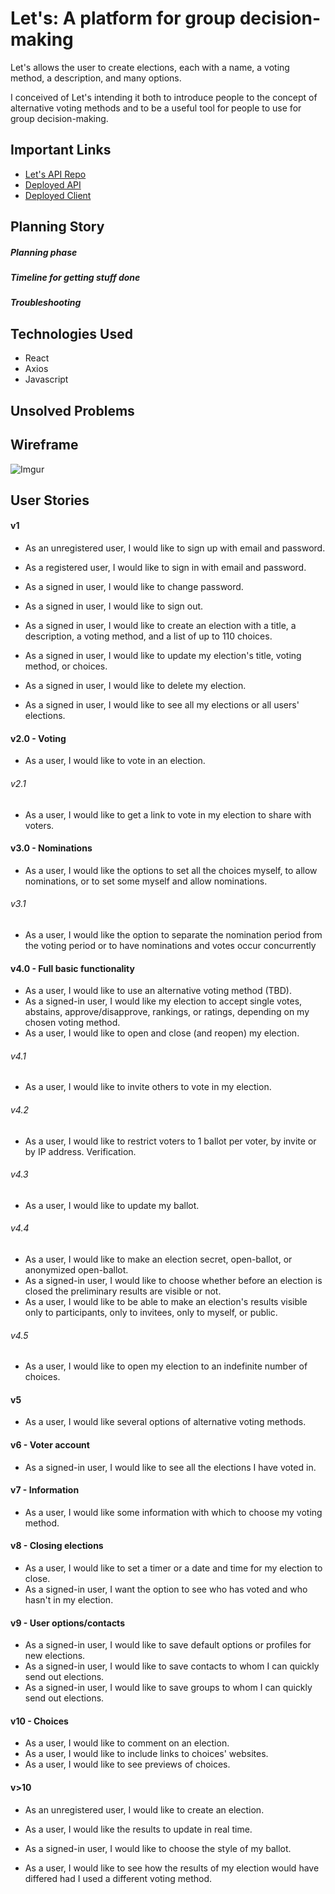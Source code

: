 # Let's: A platform for group decision-making

Let's allows the user to create elections, each with a name, a voting
method, a description, and many options.

I conceived of Let's intending it both to introduce people to the concept of
alternative voting methods and to be a useful tool for people to use for group
decision-making.

## Important Links

- [Let's API Repo](https://github.com/martylanger/lets-api)
- [Deployed API](https://letsapi.herokuapp.com)
- [Deployed Client](https://martylanger.github.io/lets-client/)

## Planning Story

##### Planning phase

##### Timeline for getting stuff done

##### Troubleshooting

## Technologies Used

- React
- Axios
- Javascript

## Unsolved Problems


## Wireframe

![Imgur](https://i.imgur.com/shnhCUl.jpg?2)

## User Stories

#### v1
-   As an unregistered user, I would like to sign up with email and password.
-   As a registered user, I would like to sign in with email and password.
-   As a signed in user, I would like to change password.
-   As a signed in user, I would like to sign out.

-   As a signed in user, I would like to create an election with a title, a description, a voting method, and a list of up to 110 choices.
-   As a signed in user, I would like to update my election's title, voting method, or choices.
-   As a signed in user, I would like to delete my election.
-   As a signed in user, I would like to see all my elections or all users' elections.

#### v2.0 - Voting
-   As a user, I would like to vote in an election.

###### v2.1
-   As a user, I would like to get a link to vote in my election to share with voters.

#### v3.0 - Nominations
-   As a user, I would like the options to set all the choices myself, to allow nominations, or to set some myself and allow nominations.

###### v3.1
-   As a user, I would like the option to separate the nomination period from the voting period or to have nominations and votes occur concurrently

#### v4.0 - Full basic functionality
-   As a user, I would like to use an alternative voting method (TBD).
-   As a signed-in user, I would like my election to accept single votes, abstains, approve/disapprove, rankings, or ratings, depending on my chosen voting method.
-   As a user, I would like to open and close (and reopen) my election.
###### v4.1
-   As a user, I would like to invite others to vote in my election.
###### v4.2
-   As a user, I would like to restrict voters to 1 ballot per voter, by invite or by IP address. Verification.
###### v4.3
-   As a user, I would like to update my ballot.
###### v4.4
-   As a user, I would like to make an election secret, open-ballot, or anonymized open-ballot.
-   As a signed-in user, I would like to choose whether before an election is closed the preliminary results are visible or not.
-   As a user, I would like to be able to make an election's results visible only to participants, only to invitees, only to myself, or public.
###### v4.5
-   As a user, I would like to open my election to an indefinite number of choices.

#### v5
-   As a user, I would like several options of alternative voting methods.

#### v6 - Voter account
-   As a signed-in user, I would like to see all the elections I have voted in.

#### v7 - Information
-   As a user, I would like some information with which to choose my voting method.

#### v8 - Closing elections
-   As a user, I would like to set a timer or a date and time for my election to close.
-   As a signed-in user, I want the option to see who has voted and who hasn't in my election.

#### v9 - User options/contacts
-   As a signed-in user, I would like to save default options or profiles for new elections.
-   As a signed-in user, I would like to save contacts to whom I can quickly send out elections.
-   As a signed-in user, I would like to save groups to whom I can quickly send out elections.

#### v10 - Choices
-   As a user, I would like to comment on an election.
-   As a user, I would like to include links to choices' websites.
-   As a user, I would like to see previews of choices.

#### v>10
-   As an unregistered user, I would like to create an election.

-   As a user, I would like the results to update in real time.

-   As a signed-in user, I would like to choose the style of my ballot.

-   As a user, I would like to see how the results of my election would have differed had I used a different voting method.
